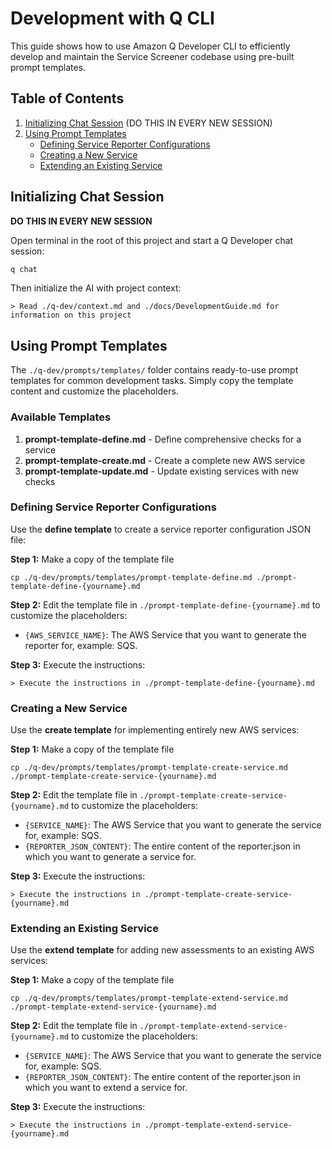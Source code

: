 # Development with Q CLI

This guide shows how to use Amazon Q Developer CLI to efficiently develop and maintain the Service Screener codebase using pre-built prompt templates.

## Table of Contents
1. [Initializing Chat Session](#initializing-chat-session) (DO THIS IN EVERY NEW SESSION)
2. [Using Prompt Templates](#using-prompt-templates)
    - [Defining Service Reporter Configurations](#defining-service-reporter-configurations)
    - [Creating a New Service](#creating-a-new-service)
    - [Extending an Existing Service](#extending-an-existing-service)


## Initializing Chat Session 
**DO THIS IN EVERY NEW SESSION**

Open terminal in the root of this project and start a Q Developer chat session:

```bash
q chat
```

Then initialize the AI with project context:

```
> Read ./q-dev/context.md and ./docs/DevelopmentGuide.md for information on this project
```

## Using Prompt Templates

The `./q-dev/prompts/templates/` folder contains ready-to-use prompt templates for common development tasks. Simply copy the template content and customize the placeholders.

### Available Templates

1. **prompt-template-define.md** - Define comprehensive checks for a service
2. **prompt-template-create.md** - Create a complete new AWS service
3. **prompt-template-update.md** - Update existing services with new checks

### Defining Service Reporter Configurations

Use the **define template** to create a service reporter configuration JSON file:

**Step 1:** Make a copy of the template file
```
cp ./q-dev/prompts/templates/prompt-template-define.md ./prompt-template-define-{yourname}.md
```

**Step 2:** Edit the template file in `./prompt-template-define-{yourname}.md` to customize the placeholders:
- `{AWS_SERVICE_NAME}`: The AWS Service that you want to generate the reporter for, example: SQS.

**Step 3:** Execute the instructions:
```
> Execute the instructions in ./prompt-template-define-{yourname}.md
```

### Creating a New Service

Use the **create template** for implementing entirely new AWS services:

**Step 1:** Make a copy of the template file
```
cp ./q-dev/prompts/templates/prompt-template-create-service.md ./prompt-template-create-service-{yourname}.md
```

**Step 2:** Edit the template file in `./prompt-template-create-service-{yourname}.md` to customize the placeholders:
- `{SERVICE_NAME}`: The AWS Service that you want to generate the service for, example: SQS.
- `{REPORTER_JSON_CONTENT}`: The entire content of the reporter.json in which you want to generate a service for.

**Step 3:** Execute the instructions:
```
> Execute the instructions in ./prompt-template-create-service-{yourname}.md
```

### Extending an Existing Service

Use the **extend template** for adding new assessments to an existing AWS services:

**Step 1:** Make a copy of the template file
```
cp ./q-dev/prompts/templates/prompt-template-extend-service.md ./prompt-template-extend-service-{yourname}.md
```

**Step 2:** Edit the template file in `./prompt-template-extend-service-{yourname}.md` to customize the placeholders:
- `{SERVICE_NAME}`: The AWS Service that you want to generate the service for, example: SQS.
- `{REPORTER_JSON_CONTENT}`: The entire content of the reporter.json in which you want to extend a service for.

**Step 3:** Execute the instructions:
```
> Execute the instructions in ./prompt-template-extend-service-{yourname}.md
```


